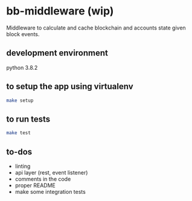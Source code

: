 # bb-middleware (wip)

Middleware to calculate and cache blockchain and accounts state given block events.

## development environment
python 3.8.2

## to setup the app using virtualenv
```bash
make setup
```

## to run tests

```bash
make test
```

## to-dos
- linting
- api layer (rest, event listener)
- comments in the code
- proper README
- make some integration tests
